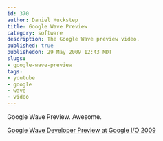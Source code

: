 ```yaml
--- 
id: 370
author: Daniel Huckstep
title: Google Wave Preview
category: software
description: The Google Wave preview video.
published: true
publishedon: 29 May 2009 12:43 MDT
slugs: 
- google-wave-preview
tags: 
- youtube
- google
- wave
- video
---
```

Google Wave Preview. Awesome.

[Google Wave Developer Preview at Google I/O
2009](http://www.youtube.com/watch?v=v_UyVmITiYQ&feature=player_embedded)
